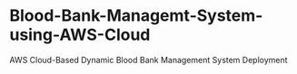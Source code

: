 # Blood-Bank-Managemt-System-using-AWS-Cloud
AWS Cloud-Based Dynamic Blood Bank Management System Deployment
